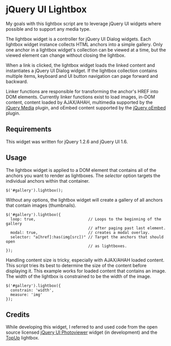 # jQuery UI Lightbox

My goals with this lightbox script are to leverage jQuery UI widgets where possible and to support any media type.

The lightbox widget is a controller for jQuery UI Dialog widgets. Each lightbox widget instance collects HTML anchors into a simple gallery. Only one anchor in a lightbox widget's collection can be viewed at a time, but the viewed element can change without closing the lightbox.

When a link is clicked, the lightbox widget loads the linked content and instantiates a jQuery UI Dialog widget. If the lightbox collection contains multiple items, keyboard and UI button navigation can page forward and backward.

Linker functions are responsible for transforming the anchor's HREF into DOM elements. Currently linker functions exist to load images, in-DOM content, content loaded by AJAX/AHAH, multimedia supported by the [jQuery Media][Media] plugin, and oEmbed content supported by the [jQuery oEmbed][oEmbed] plugin.

[Media]: http://malsup.com/jquery/media/
[oEmbed]: http://code.google.com/p/jquery-oembed/

## Requirements

This widget was written for jQuery 1.2.6 and jQuery UI 1.6.

## Usage

The lightbox widget is applied to a DOM element that contains all of the anchors you want to render as lightboxes. The *selector* option targets the individual anchors within that container.

    $('#gallery').lightbox();

Without any options, the lightbox widget will create a gallery of all anchors that contain images (thumbnails).

    $('#gallery').lightbox({
      loop: true,                       // Loops to the beginning of the gallery
                                        // after paging past last element.
      modal: true,                      // creates a modal overlay.
      selector: "a[href]:has(img[src])" // Target the anchors that should open
                                        // as lightboxes.
    });

Handling content size is tricky, especially with AJAX/AHAH loaded content. This script tries its best to determine the size of the content before displaying it. This example works for loaded content that contains an image. The width of the lightbox is constrained to be the width of the image.

    $('#gallery').lightbox({
      constrain: 'width',
      measure: 'img'
    });

## Credits

While developing this widget, I referred to and used code from the open source licensed [jQuery UI Photoviewer][Photoviewer] widget (in development) and the [TopUp][TopUp] lightbox.

[Photoviewer]: http://wiki.jqueryui.com/Photoviewer
[TopUp]: http://gettopup.com/
